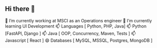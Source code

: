## Hi there 👋

🔭 I’m currently working at MSCI as an Operations engineer 
🌱 I’m currently learning UI Development
📫 Languages [ Python, PHP, Java]
📫 Python [FastAPI, Django ]
📫 Java [ OOP, Concurrency, Maven, Tests ]
📫 Javascript [ React ]
😄 Databases [ MySQL, MSSQL, Postgres, MongoDB ]
